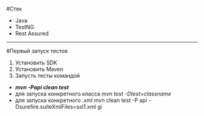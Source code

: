 #Стек
- Java
- TestNG
- Rest Assured

***
#Первый запуск тестов
1. Установить SDK
2. Установить Maven
3. Запусть тесты командой
- _**mvn -Papi clean test**_ 
- для запуска конкретного класса _*mvn test -Dtest=classname*_
- для запуска конкретного .xml mvn clean test -P api -Dsurefire.suiteXmlFiles=ssl1.xml
gi